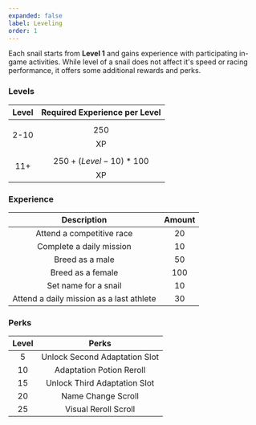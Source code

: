 ```yaml
---
expanded: false
label: Leveling
order: 1
---
```


Each snail starts from **Level 1** and gains experience with participating in-game activities. While level of a snail does not affect it's speed or racing performance, it offers some additional rewards and perks.


### Levels

| Level |     Required Experience per Level   |
|:-----:|:--------------------------:|
|  2-10 |           $$250$$ XP           |
|  11+  | $$250 + (Level - 10) * 100$$ XP |

### Experience

| Description                              | Amount |
|:------------------------------------------:|:--------:|
| Attend a competitive race                | 20     |
| Complete a daily mission                 | 10     |
| Breed as a male                          | 50     |
| Breed as a female                        | 100    |
| Set name for a snail                     | 10     |
| Attend a daily mission as a last athlete | 30     |


### Perks

| Level |                        Perks                       |
|:-----:|:--------------------------------------------------:|
|  5  | Unlock Second Adaptation Slot |
|   10  |   Adaptation Potion Reroll          |
|   15  |              Unlock Third Adaptation Slot |               
|   20  |                 Name Change Scroll                 |
|   25  |              Visual Reroll Scroll             |

